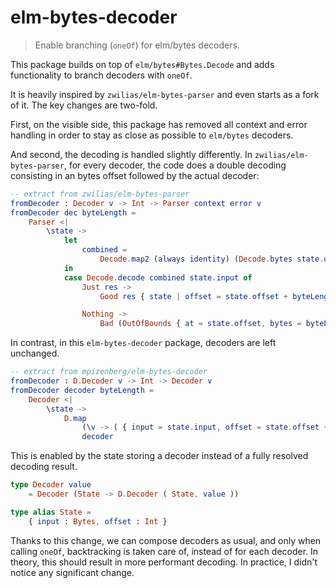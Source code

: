 # elm-bytes-decoder 

> Enable branching (`oneOf`) for elm/bytes decoders.

This package builds on top of `elm/bytes#Bytes.Decode` and adds
functionality to branch decoders with `oneOf`.

It is heavily inspired by `zwilias/elm-bytes-parser` and even starts as a fork of it.
The key changes are two-fold.

First, on the visible side, this package has removed all context and error handling
in order to stay as close as possible to `elm/bytes` decoders.

And second, the decoding is handled slightly differently.
In `zwilias/elm-bytes-parser`, for every decoder,
the code does a double decoding consisting in an bytes offset followed by the actual decoder:

```elm
-- extract from zwilias/elm-bytes-parser
fromDecoder : Decoder v -> Int -> Parser context error v
fromDecoder dec byteLength =
    Parser <|
        \state ->
            let
                combined =
                    Decode.map2 (always identity) (Decode.bytes state.offset) dec
            in
            case Decode.decode combined state.input of
                Just res ->
                    Good res { state | offset = state.offset + byteLength }

                Nothing ->
                    Bad (OutOfBounds { at = state.offset, bytes = byteLength })
```

In contrast, in this `elm-bytes-decoder` package, decoders are left unchanged.

```elm
-- extract from mpizenberg/elm-bytes-decoder
fromDecoder : D.Decoder v -> Int -> Decoder v
fromDecoder decoder byteLength =
    Decoder <|
        \state ->
            D.map
                (\v -> ( { input = state.input, offset = state.offset + byteLength }, v ))
                decoder
```

This is enabled by the state storing a decoder instead of a fully resolved decoding result.

```elm
type Decoder value
    = Decoder (State -> D.Decoder ( State, value ))

type alias State =
    { input : Bytes, offset : Int }
```

Thanks to this change, we can compose decoders as usual, and only when calling `oneOf`,
backtracking is taken care of, instead of for each decoder.
In theory, this should result in more performant decoding.
In practice, I didn't notice any significant change.